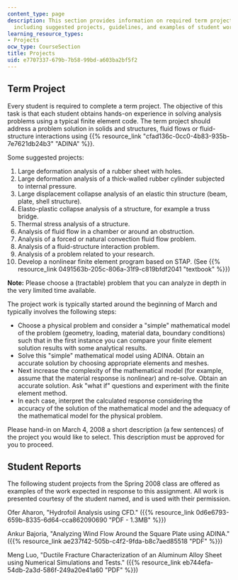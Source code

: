 ```yaml
---
content_type: page
description: This section provides information on required term project for the course,
  including suggested projects, guidelines, and examples of student work.
learning_resource_types:
- Projects
ocw_type: CourseSection
title: Projects
uid: e7707337-679b-7b58-99bd-a603ba2bf5f2
---
```


Term Project
------------

Every student is required to complete a term project. The objective of this task is that each student obtains hands-on experience in solving analysis problems using a typical finite element code. The term project should address a problem solution in solids and structures, fluid flows or fluid-structure interactions using {{% resource_link "cfad136c-0cc0-4b83-935b-7e7621db24b3" "ADINA" %}}.

Some suggested projects:

1.  Large deformation analysis of a rubber sheet with holes.
2.  Large deformation analysis of a thick-walled rubber cylinder subjected to internal pressure.
3.  Large displacement collapse analysis of an elastic thin structure (beam, plate, shell structure).
4.  Elasto-plastic collapse analysis of a structure, for example a truss bridge.
5.  Thermal stress analysis of a structure.
6.  Analysis of fluid flow in a chamber or around an obstruction.
7.  Analysis of a forced or natural convection fluid flow problem.
8.  Analysis of a fluid-structure interaction problem.
9.  Analysis of a problem related to your research.
10.  Develop a nonlinear finite element program based on STAP. (See {{% resource_link 0491563b-205c-806a-31f9-c819bfdf2041 "textbook" %}})

**Note:** Please choose a (tractable) problem that you can analyze in depth in the very limited time available.

The project work is typically started around the beginning of March and typically involves the following steps:

*   Choose a physical problem and consider a "simple" mathematical model of the problem (geometry, loading, material data, boundary conditions) such that in the first instance you can compare your finite element solution results with some analytical results.
*   Solve this "simple" mathematical model using ADINA. Obtain an accurate solution by choosing appropriate elements and meshes.
*   Next increase the complexity of the mathematical model (for example, assume that the material response is nonlinear) and re-solve. Obtain an accurate solution. Ask "what if" questions and experiment with the finite element method.
*   In each case, interpret the calculated response considering the accuracy of the solution of the mathematical model and the adequacy of the mathematical model for the physical problem.

Please hand-in on March 4, 2008 a short description (a few sentences) of the project you would like to select. This description must be approved for you to proceed.

Student Reports
---------------

The following student projects from the Spring 2008 class are offered as examples of the work expected in response to this assignment. All work is presented courtesy of the student named, and is used with their permission.

Ofer Aharon, "Hydrofoil Analysis using CFD." ({{% resource_link 0d6e6793-659b-8335-6d64-cca862090690 "PDF - 1.3MB" %}})

Ankur Bajoria, "Analyzing Wind Flow Around the Square Plate using ADINA." ({{% resource_link ae237f42-505b-c4f2-9fda-b8c7aed85518 "PDF" %}})

Meng Luo, "Ductile Fracture Characterization of an Aluminum Alloy Sheet using Numerical Simulations and Tests." ({{% resource_link eb744efa-54db-2a3d-586f-249a20e41a60 "PDF" %}})